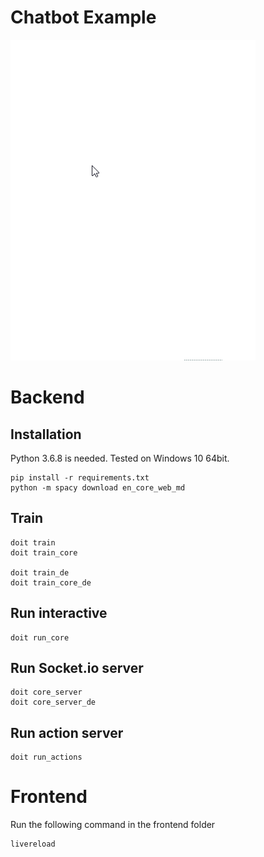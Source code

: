 # Chatbot Example

![demo](assets/demo.gif)
# Backend

## Installation

Python 3.6.8 is needed. Tested on Windows 10 64bit.
```
pip install -r requirements.txt
python -m spacy download en_core_web_md
```

## Train

```
doit train
doit train_core

doit train_de
doit train_core_de
```

## Run interactive
```
doit run_core
```

## Run Socket.io server
```
doit core_server
doit core_server_de
```

## Run action server
```
doit run_actions
```

# Frontend

Run the following command in the frontend folder
```
livereload
```
